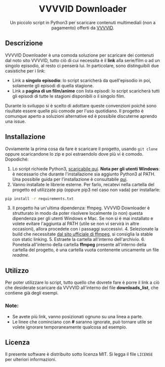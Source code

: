 <br />
<p align="center">
  <h1 align="center">VVVVID Downloader</h1>
  <p align="center">
	  Un piccolo script in Python3 per scaricare contenuti multimediali (non a pagamento) offerti da <a href="vvvvid.it/">VVVVID</a>.
  </p>
</p>

## Descrizione
VVVVID Downloader è una comoda soluzione per scaricare dei contenuti dal noto sito VVVVID, tutto ciò di cui necessita è il **link** alla serie/film o ad un singolo episodio, al resto ci penserà lui.
 In particolare, sono distinguibili due casistiche per i link:
- Link a **singolo episodio**: lo script scaricherà da quell'episodio in poi, solamente gli episodi di quella stagione.
- Link a **pagina di un film/anime** con lista episodi: lo script scaricherà tutti gli episodi di tutte le stagioni disponibili o il singolo film.

Durante lo sviluppo si è scelto di adottare queste convenzioni poiché sono risultate essere quelle più comode per l'uso quotidiano. Il progetto è comunque aperto a soluzioni alternative ed è possibile discuterne aprendo una issue.

## Installazione
Ovviamente la prima cosa da fare è scaricare il progetto, usando `git clone` oppure scaricandone lo zip e poi estraendolo dove più vi è comodo. Dopodiché:
1. Lo script richiede Python3, [scaricabile qui](https://www.python.org/downloads/). **Nota per gli utenti Windows**: è necessario che durante l'installazione sia aggiunto Python3 al PATH. Una possibile guida per l'installazione è consultabile [qui](https://realpython.com/installing-python/).
2. Vanno installate le librerie esterne. Per farlo, recatevi nella cartella del progetto ed utilizzate pip (oppure pip3 nel caso non vada) per installarle: 
```sh
pip install -r requirements.txt
```
3. Il progetto ha un'ultima dipendenza: ffmpeg. VVVVID Downloader è strutturato in modo da poter risolvere localmente (o non) questa dipendenza per gli utenti Windows e Mac. Se non si è mai installato e volete evitare l'aggiunta al PATH (utile se non vi servirà in altre occasioni), allora procedete con i passaggi successivi.
	4.  Selezionate la build che necessitate [dal sito ufficiale di ffmpeg](https://ffmpeg.zeranoe.com/builds/), si consiglia la stable con static linking.
	5. Estraete la cartella all'interno dell'archivio.
	6. Ponetela all'interno della cartella **ffmpeg** presente all'interno della cartella del progetto, è una cartella vuota contenente unicamente un file *readme*.

## Utilizzo
Per poter utilizzare lo script, tutto quello che dovrete fare è porre il link a ciò che desiderate scaricare da VVVVID all'interno del file **downloads_list**, che contiene già degli esempi.
### Note:
- Se avete più link, vanno posizionati ognuno su una linea a parte.
- Le linee che cominciano con **#** saranno ignorate, può tornare utile se volete ignorare temporaneamente qualcosa ad esempio.

## Licenza
Il presente software è distribuito sotto licenza MIT. Si legga il file `LICENSE` per ulteriori informazioni.